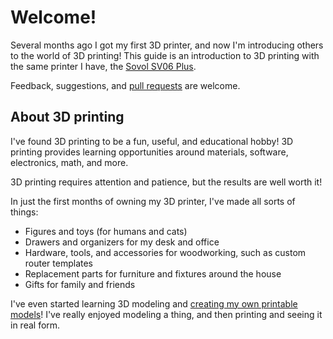 # Welcome!

Several months ago I got my first 3D printer, and now I'm introducing others
to the world of 3D printing! This guide is an introduction to 3D printing with
the same printer I have, the [Sovol SV06 Plus][sovol-sv06-plus].

Feedback, suggestions, and [pull requests][repo-url] are welcome.

## About 3D printing

I've found 3D printing to be a fun, useful, and educational hobby! 3D printing
provides learning opportunities around materials, software, electronics, math,
and more.

3D printing requires attention and patience, but the results are well worth it!

In just the first months of owning my 3D printer, I've made all sorts of things:

* Figures and toys (for humans and cats)
* Drawers and organizers for my desk and office
* Hardware, tools, and accessories for woodworking, such as custom router
  templates
* Replacement parts for furniture and fixtures around the house
* Gifts for family and friends

I've even started learning 3D modeling and
[creating my own printable models][printables-profile]!
I've really enjoyed modeling a thing, and then printing and seeing it in real
form.


[printables-profile]: https://www.printables.com/@bulbasaur0_1139994
[repo-url]: https://github.com/smkent/3d.smkent.net
[sovol-sv06-plus]: https://sovol3d.com/products/sovol-sv06-plus-fully-open-source-3d-printer-with-linear-rail-structure
